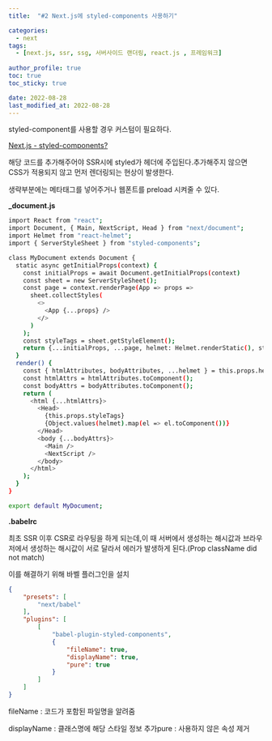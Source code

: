 ```yaml
---
title:  "#2 Next.js에 styled-components 사용하기"

categories:
  - next
tags:
  - [next.js, ssr, ssg, 서버사이드 랜더링, react.js , 프레임워크]
 
author_profile: true
toc: true
toc_sticky: true

date: 2022-08-28
last_modified_at: 2022-08-28
---
```


styled-component를 사용할 경우 커스텀이 필요하다.

[Next.js - styled-components? ](https://styled-components.com/docs/advanced#nextjs)

해당 코드를 추가해주어야 SSR시에 styled가 헤더에 주입된다.추가해주지 않으면 CSS가 적용되지 않고 먼저 렌더링되는 현상이 발생한다.

생략부분에는 메타태그를 넣어주거나 웹폰트를 preload 시켜줄 수 있다.

**_document.js**

```bash
import React from "react";
import Document, { Main, NextScript, Head } from "next/document";
import Helmet from "react-helmet";
import { ServerStyleSheet } from "styled-components";

class MyDocument extends Document {
  static async getInitialProps(context) {
    const initialProps = await Document.getInitialProps(context)
    const sheet = new ServerStyleSheet();
    const page = context.renderPage(App => props =>
      sheet.collectStyles(
        <>
          <App {...props} />
        </>
      )
    );
    const styleTags = sheet.getStyleElement();
    return {...initialProps, ...page, helmet: Helmet.renderStatic(), styleTags};
  }
  render() {
    const { htmlAttributes, bodyAttributes, ...helmet } = this.props.helmet; // helmet으로 부터 받아온다.
    const htmlAttrs = htmlAttributes.toComponent();
    const bodyAttrs = bodyAttributes.toComponent();
    return (
      <html {...htmlAttrs}>
        <Head>
          {this.props.styleTags}
          {Object.values(helmet).map(el => el.toComponent())}
        </Head>
        <body {...bodyAttrs}>
          <Main />
          <NextScript />
        </body>
      </html>
    );
  }
}

export default MyDocument;
```

**.babelrc**

최초 SSR 이후 CSR로 라우팅을 하게 되는데,이 때 서버에서 생성하는 해시값과 브라우저에서 생성하는 해시값이 서로 달라서 에러가 발생하게 된다.(Prop className did not match)

이를 해결하기 위해 바벨 플러그인을 설치

```json
{
    "presets": [
        "next/babel"
    ],
    "plugins": [
        [
            "babel-plugin-styled-components",
            {
                "fileName": true,
                "displayName": true,
                "pure": true
            }
        ]
    ]
}
```

fileName : 코드가 포함된 파일명을 알려줌

displayName : 클래스명에 해당 스타일 정보 추가pure : 사용하지 않은 속성 제거